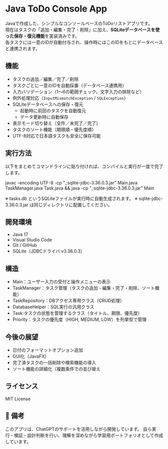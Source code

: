 # Java ToDo Console App

Javaで作成した、シンプルなコンソールベースのToDoリストアプリです。  
現在はタスクの「追加・編集・完了・削除」に加え、**SQLiteデータベースを使った保存・復元機能**を実装済みです。  
各タスクには一意のIDが自動付与され、操作時にはこのIDをもとにデータベースと連携されます。

## 機能

- タスクの追加／編集／完了／削除
- タスクごとに一意のIDを自動採番（データベース連携用）
- 入力バリデーション（1〜6の範囲チェック、文字入力の排除など）
- 例外処理対応（`InputMismatchException` / `SQLException`）
- SQLiteデータベースへの保存・復元
  - 起動時に前回のタスクを自動復元
  - データ更新時に自動保存
- 表示モード切り替え（全件／未完了／完了）
- タスクのソート機能（期限順・優先度順）
- UTF-8対応で日本語タスクも安全に保存可能

## 実行方法

以下をまとめてコマンドラインに貼り付ければ、コンパイルと実行が一度で完了します。

javac -encoding UTF-8 -cp ".;sqlite-jdbc-3.36.0.3.jar" Main.java TaskManager.java Task.java && java -cp ".;sqlite-jdbc-3.36.0.3.jar" Main

※ tasks.db というSQLiteファイルが実行時に自動生成されます。
※ sqlite-jdbc-3.36.0.3.jar は同じディレクトリに配置してください。

## 開発環境

- Java 17
- Visual Studio Code
- Git / GitHub
- SQLite（JDBCドライバ v3.36.0.3）

## 構造

- Main：ユーザー入力の受付と操作メニューの表示
- TaskManager：タスク管理（タスクの追加・編集・完了・削除、ソート機能）
- TaskRepository：DBアクセス専用クラス（CRUD処理）
- DatabaseHelper：SQL実行の汎用クラス
- Task:タスクの状態を管理するクラス（タイトル、期限、優先度）
- Priority：タスクの優先度（HIGH, MEDIUM, LOW）を列挙型で管理

## 今後の展望

- 日付のフォーマットオプション追加
- GUI化（JavaFX）
- 完了済タスクの一括削除や検索機能の導入
- ソート機能の詳細化（複数条件での並び替え

## ライセンス

MIT License

## 📝 備考
このアプリは、ChatGPTのサポートを活用しながら開発しています。
自ら実行・検証・設計判断を行い、理解を深めながら学習用ポートフォリオとして作成しています。



